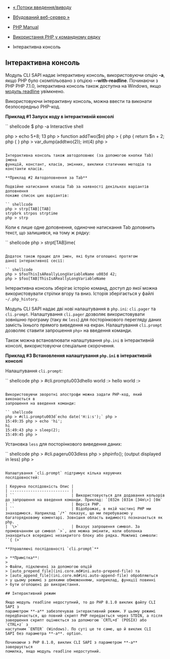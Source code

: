 - [« Потоки введення/виводу](features.commandline.io-streams.md)
- [Вбудований веб-сервер »](features.commandline.webserver.md)

- [PHP Manual](index.md)
- [Використання PHP у командному рядку](features.commandline.md)
- Інтерактивна консоль

## Інтерактивна консоль

Модуль CLI SAPI надає інтерактивну консоль, використовуючи опцію
**-a**, якщо PHP було скомпільовано з опцією **--with-readline**. Починаючи
з PHP PHP 7.1.0, інтерактивна консоль також доступна на Windows, якщо
[модуль readline](book.readline.md) увімкнено.

Використовуючи інтерактивну консоль, можна ввести та виконати
безпосередньо PHP-код.

**Приклад #1 Запуск коду в інтерактивній консолі**

`` shellcode
$ php -a
Interactive shell

php > echo 5+8;
13
php > function addTwo($n)
php > {
php { return $n + 2;
php { }
php > var_dump(addtwo(2));
int(4)
php >
````

Інтерактивна консоль також автодоповнює (за допомогою кнопки Tab) імена
функцій, констант, класів, змінних, виклики статичних методів та
константи класів.

**Приклад #2 Автодоповнення за Tab**

Подвійне натискання клавіш Tab за наявності декількох варіантів доповнення
покаже список цих варіантів:

`` shellcode
php > strp[TAB][TAB]
strpbrk strpos strptime
php > strp
````

Коли є лише одне доповнення, одиночне натискання Tab доповнить
текст, що залишився, на тому ж рядку:

`` shellcode
php > strpt[TAB]ime(
````

Додаток також працює для імен, які були оголошені протягом
даної інтерактивної сесії:

`` shellcode
php > $fooThisIsAReallyLongVariableName u003d 42;
php > $foo[TAB]ThisIsAReallyLongVariableName
````

Інтерактивна консоль зберігає історію команд, доступ до якої можна
використовувати стрілки вгору та вниз. Історія зберігається у файлі
`~/.php_history`.

Модуль CLI SAPI надає дві нові налаштування в `php.ini`:
`cli.pager` та `cli.prompt`. Налаштування `cli.pager` дозволяє використовувати
зовнішню програму (таку як `less`) для посторінкового перегляду даних
замість їхнього прямого виведення на екран. Налаштування `cli.prompt` дозволяє
ставити запрошення `php>` на введення команди.

Також можна встановлювати налаштування `php.ini` в інтерактивній консолі,
використовуючи спеціальне скорочення.

**Приклад #3 Встановлення налаштування `php.ini` в інтерактивній консолі**

Налаштування `cli.prompt`:

`` shellcode
php > #cli.promptu003dhello world :>
hello world :>
````

Використовуючи зворотні апострофи можна задати PHP-код, який виконається в
запрошення на введення команди:

`` shellcode
php > #cli.promptu003d`echo date('H:i:s');` php >
15:49:35 php > echo 'hi';
hi
15:49:43 php > sleep(2);
15:49:45 php >
````

Установка `less` для посторінкового виведення даних:

`` shellcode
php > #cli.pageru003dless
php > phpinfo();
(output displayed in less)
php >
````

Налаштування `cli.prompt` підтримує кілька керуючих
послідовностей:

| Керуюча послідовність Опис |
| -------------------------- |
| ``                         | Використовується для додавання кольорів до запрошення на введення команди. Приклад: `[032m [031m [34m\>] [0m` 
| ``                         | Версія PHP. 
| ``                         | Відображає, в якій частині PHP ми знаходимося. Наприклад `/*` показує, що ми перебуваємо у багаторядковому коментарі. Зовнішня область видимості позначається як php. 
| `\>`                       | Вказує запрошення символ. За промовчанням це символ `>`, але можна змінити, коли оболонка знаходиться всередині незакритого блоку або рядка. Можливі символи: ``{ (>` 

**Управляючі послідовності `cli.prompt`**

> **Примітка**:
>
> Файли, підключені за допомогою опцій
> [auto_prepend_file](ini.core.md#ini.auto-prepend-file) та
> [auto_append_file](ini.core.md#ini.auto-append-file) обробляються
> у цьому режимі з деякими обмеженнями, наприклад, функції повинні
> бути оголошені до використання.

## Інтерактивний режим

Якщо модуль readline недоступний, то до PHP 8.1.0 виклик файлу CLI SAPI з
параметром **-a** забезпечував інтерактивний режим. У цьому режимі
передбачається, що повний скрипт PHP передається через STDIN, а після
завершення скрипт оцінюється за допомогою `CRTL+d` (POSIX) або `CTRL+z` з
наступним `ENTER` (Windows). По суті це те саме, що й виклик CLI
SAPI без параметра **-a**. option.

Починаючи з PHP 8.1.0, виклик CLI SAPI з параметром **-a** завершується
помилка, якщо модуль readline недоступний.
